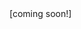 <!DOCTYPE html> 
<html lang="en"> 
<head> 
	<title>The Fanstory Project</title>
        <link rel="icon" 
      type="image/png" 
      href="Images/logo.png">
		<!-- SMOOTH SCROLL -->
<script src="http://ajax.googleapis.com/ajax/libs/jquery/1.10.2/jquery.min.js"></script>
<script>
$(function() {
  $('a[href*=#]:not([href=#])').click(function() {
    if (location.pathname.replace(/^\//,'') == this.pathname.replace(/^\//,'') && location.hostname == this.hostname) {
      var target = $(this.hash);
      target = target.length ? target : $('[name=' + this.hash.slice(1) +']');
      if (target.length) {
        $('html,body').animate({
          scrollTop: target.offset().top
        }, 1000);
        return false;
      }
    }
  });
});
</script>
<!-- End of SMOOTH SCROLL -->
</head>
<body>
  [coming soon!]
  </body>
